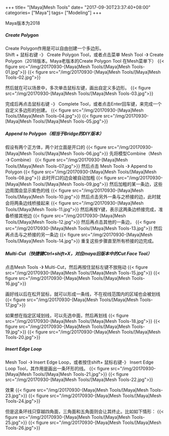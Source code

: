 +++
title= "[Maya]Mesh Tools"
date= "2017-09-30T23:37:40+08:00"
categories= ["Maya"]
tags= ["Modeling"]
+++

Maya版本为2018

##### Create Polygon
Create Polygon作用是可以自由创建一个多边形。  
Shift + 鼠标右键 -》 Create Polygon Tool，或者点击菜单 Mesh Tool -》 Create Polygon（2018版本。Maya老版本的Create Polygon Tool 在Mesh菜单下）
{{< figure src="/img/20170930-[Maya]Mesh Tools/[Maya]Mesh Tools-01.jpg">}}
{{< figure src="/img/20170930-[Maya]Mesh Tools/[Maya]Mesh Tools-02.jpg">}}

然后就在可以场景中，多次单击鼠标左键，画出自定义多边形。
{{< figure src="/img/20170930-[Maya]Mesh Tools/[Maya]Mesh Tools-03.jpg">}}

完成后再点击鼠标右键 -》 Complete Tool，或者点击Enter回车键，来完成一个自定义多边形的创建。
{{< figure src="/img/20170930-[Maya]Mesh Tools/[Maya]Mesh Tools-04.jpg">}}
{{< figure src="/img/20170930-[Maya]Mesh Tools/[Maya]Mesh Tools-05.jpg">}}


##### Append to Polygon（相当于Bridge的DIY版本）
假设有两个正方体，两个对立面是开口的
{{< figure src="/img/20170930-[Maya]Mesh Tools/[Maya]Mesh Tools-06.jpg">}}
先将模型Combine（Mesh -》 Combine）
{{< figure src="/img/20170930-[Maya]Mesh Tools/[Maya]Mesh Tools-07.jpg">}}
然后点击 Mesh Tools -》 Append to Polygon
{{< figure src="/img/20170930-[Maya]Mesh Tools/[Maya]Mesh Tools-08.jpg">}}
此时开口的边会被自动加粗
{{< figure src="/img/20170930-[Maya]Mesh Tools/[Maya]Mesh Tools-09.jpg">}}
然后加粗的某一条边，这些边周围会显示紫色的线
{{< figure src="/img/20170930-[Maya]Mesh Tools/[Maya]Mesh Tools-10.jpg">}}
然后点击另外一条与之桥接的边，此时就会将两条边线桥接起来
{{< figure src="/img/20170930-[Maya]Mesh Tools/[Maya]Mesh Tools-11.jpg">}}
然后再按Y键，表示这两条边桥接完成，准备桥接其他边
{{< figure src="/img/20170930-[Maya]Mesh Tools/[Maya]Mesh Tools-12.jpg">}}
然后再点击其他的一条边，
{{< figure src="/img/20170930-[Maya]Mesh Tools/[Maya]Mesh Tools-13.jpg">}}
然后再点击与之桥接的另一条边
{{< figure src="/img/20170930-[Maya]Mesh Tools/[Maya]Mesh Tools-14.jpg">}}
重复这些步骤直至所有桥接的边完成。

##### Multi-Cut（快捷键Ctrl+shift+X，对应maya旧版本中的Cut Face Tool）
点击Mesh Tools -》 Multi-Cut，然后再按住鼠标左键不放拖动
{{< figure src="/img/20170930-[Maya]Mesh Tools/[Maya]Mesh Tools-15.jpg">}}
{{< figure src="/img/20170930-[Maya]Mesh Tools/[Maya]Mesh Tools-16.jpg">}}

画好线以后在松开鼠标，就可以形成一条线，不在视线范围内的区域也会被划线
{{< figure src="/img/20170930-[Maya]Mesh Tools/[Maya]Mesh Tools-17.jpg">}}

如果想在指定区域划线，可以先选中面，然后再划线
{{< figure src="/img/20170930-[Maya]Mesh Tools/[Maya]Mesh Tools-18.jpg">}}
{{< figure src="/img/20170930-[Maya]Mesh Tools/[Maya]Mesh Tools-19.jpg">}}
{{< figure src="/img/20170930-[Maya]Mesh Tools/[Maya]Mesh Tools-20.jpg">}}

##### Insert Edge Loop
Mesh Tool -》 Insert Edge Loop，或者按住shift+ 鼠标右键-》 Insert Edge Loop Tool，其作用是画出一条环形的线。
{{< figure src="/img/20170930-[Maya]Mesh Tools/[Maya]Mesh Tools-21.jpg">}}
{{< figure src="/img/20170930-[Maya]Mesh Tools/[Maya]Mesh Tools-22.jpg">}}

效果
{{< figure src="/img/20170930-[Maya]Mesh Tools/[Maya]Mesh Tools-23.jpg">}}
{{< figure src="/img/20170930-[Maya]Mesh Tools/[Maya]Mesh Tools-24.jpg">}}

但是这条环线只穿越四角面，三角面和五角面则会让其终止。比如如下情形：
{{< figure src="/img/20170930-[Maya]Mesh Tools/[Maya]Mesh Tools-25.jpg">}}
{{< figure src="/img/20170930-[Maya]Mesh Tools/[Maya]Mesh Tools-26.jpg">}}
